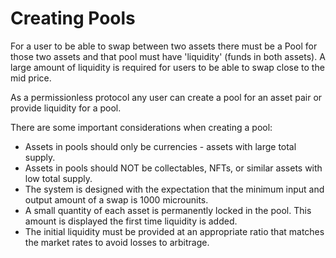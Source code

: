 # Creating Pools

For a user to be able to swap between two assets there must be a Pool for those two assets and that pool must have 'liquidity' (funds in both assets). A large amount of liquidity is required for users to be able to swap close to the mid price.

As a permissionless protocol any user can create a pool for an asset pair or provide liquidity for a pool.&#x20;

There are some important considerations when creating a pool:

* Assets in pools should only be currencies - assets with large total supply.
* Assets in pools should NOT be collectables, NFTs, or similar assets with low total supply.
* The system is designed with the expectation that the minimum input and output amount of a swap is 1000 microunits.
* A small quantity of each asset is permanently locked in the pool. This amount is displayed the first time liquidity is added.
* The initial liquidity must be provided at an appropriate ratio that matches the market rates to avoid losses to arbitrage.

